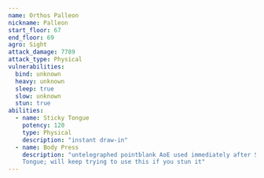 ```yaml
---
name: Orthos Palleon
nickname: Palleon
start_floor: 67
end_floor: 69
agro: Sight
attack_damage: 7789
attack_type: Physical
vulnerabilities:
  bind: unknown
  heavy: unknown
  sleep: true
  slow: unknown
  stun: true
abilities:
  - name: Sticky Tongue
    potency: 120
    type: Physical
    description: "instant draw-in"
  - name: Body Press
    description: "untelegraphed pointblank AoE used immediately after Sticky
    Tongue; will keep trying to use this if you stun it"
---
```

